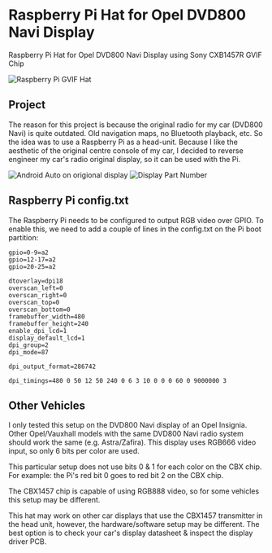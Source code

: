 # Raspberry Pi Hat for Opel DVD800 Navi Display
Raspberry Pi Hat for Opel DVD800 Navi Display using Sony CXB1457R GVIF Chip

![Raspberry Pi GVIF Hat](https://github.com/TheReal420BlazeIt/Opel_DVD800_Display_Pi_Hat/blob/56be2cc315e514791ff7a7c733535c60d4134883/img/pi_hat_2.jpeg)
## Project
The reason for this project is because the original radio for my car (DVD800 Navi) is quite outdated. Old navigation maps, no Bluetooth playback, etc. So the idea was to use a Raspberry Pi as a head-unit. 
Because I like the aesthetic of the original centre console of my car, I decided to reverse engineer my car's radio original display, so it can be used with the Pi. 

![Android Auto on origional display](https://github.com/TheReal420BlazeIt/Opel_DVD800_Display_Pi_Hat/blob/02293e8a4e8393881985643bf354ae22a1c8a668/img/display_android_auto.jpeg)
![Display Part Number](https://github.com/TheReal420BlazeIt/Opel_DVD800_Display_Pi_Hat/blob/02293e8a4e8393881985643bf354ae22a1c8a668/img/display_part_number.jpeg)

## Raspberry Pi config.txt
The Raspberry Pi needs to be configured to output RGB video over GPIO. To enable this, we need to add a couple of lines in the config.txt on the Pi boot partition:

    gpio=0-9=a2
    gpio=12-17=a2
    gpio=20-25=a2
        
    dtoverlay=dpi18
    overscan_left=0
    overscan_right=0
    overscan_top=0
    overscan_bottom=0
    framebuffer_width=480
    framebuffer_height=240
    enable_dpi_lcd=1
    display_default_lcd=1
    dpi_group=2
    dpi_mode=87
        
    dpi_output_format=286742
        
    dpi_timings=480 0 50 12 50 240 0 6 3 10 0 0 0 60 0 9000000 3

## Other Vehicles
I only tested this setup on the DVD800 Navi display of an Opel Insignia. Other Opel/Vauxhall models with the same DVD800 Navi radio system should work the same (e.g. Astra/Zafira). This display uses RGB666 video input, so only 6 bits per color are used. 

This particular setup does not use bits 0 & 1 for each color on the CBX chip. For example: the Pi's red bit 0 goes to red bit 2 on the CBX chip.

The CBX1457 chip is capable of using RGB888 video, so for some vehicles this setup may be different. 

This hat may work on other car displays that use the CBX1457 transmitter in the head unit, however, the hardware/software setup may be different. The best option is to check your car's display datasheet & inspect the display driver PCB.



